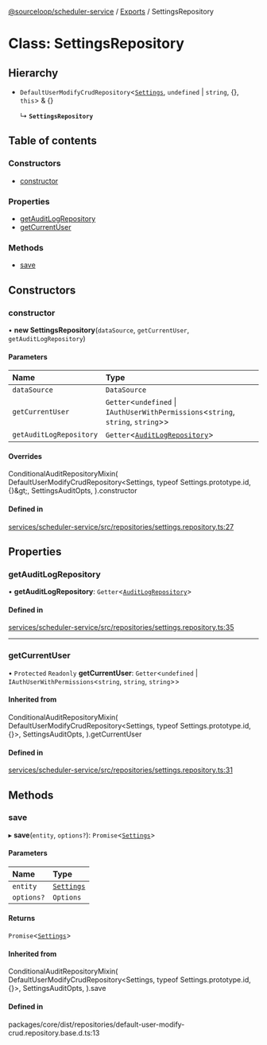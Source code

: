 [@sourceloop/scheduler-service](../README.md) / [Exports](../modules.md) / SettingsRepository

# Class: SettingsRepository

## Hierarchy

- `DefaultUserModifyCrudRepository`<[`Settings`](Settings.md), `undefined` \| `string`, {}, `this`\> & {}

  ↳ **`SettingsRepository`**

## Table of contents

### Constructors

- [constructor](SettingsRepository.md#constructor)

### Properties

- [getAuditLogRepository](SettingsRepository.md#getauditlogrepository)
- [getCurrentUser](SettingsRepository.md#getcurrentuser)

### Methods

- [save](SettingsRepository.md#save)

## Constructors

### constructor

• **new SettingsRepository**(`dataSource`, `getCurrentUser`, `getAuditLogRepository`)

#### Parameters

| Name | Type |
| :------ | :------ |
| `dataSource` | `DataSource` |
| `getCurrentUser` | `Getter`<`undefined` \| `IAuthUserWithPermissions`<`string`, `string`, `string`\>\> |
| `getAuditLogRepository` | `Getter`<[`AuditLogRepository`](AuditLogRepository.md)\> |

#### Overrides

ConditionalAuditRepositoryMixin(
  DefaultUserModifyCrudRepository&lt;Settings, typeof Settings.prototype.id, {}\&gt;,
  SettingsAuditOpts,
).constructor

#### Defined in

[services/scheduler-service/src/repositories/settings.repository.ts:27](https://github.com/sourcefuse/loopback4-microservice-catalog/blob/93a7f917/services/scheduler-service/src/repositories/settings.repository.ts#L27)

## Properties

### getAuditLogRepository

• **getAuditLogRepository**: `Getter`<[`AuditLogRepository`](AuditLogRepository.md)\>

#### Defined in

[services/scheduler-service/src/repositories/settings.repository.ts:35](https://github.com/sourcefuse/loopback4-microservice-catalog/blob/93a7f917/services/scheduler-service/src/repositories/settings.repository.ts#L35)

___

### getCurrentUser

• `Protected` `Readonly` **getCurrentUser**: `Getter`<`undefined` \| `IAuthUserWithPermissions`<`string`, `string`, `string`\>\>

#### Inherited from

ConditionalAuditRepositoryMixin(
  DefaultUserModifyCrudRepository<Settings, typeof Settings.prototype.id, {}\>,
  SettingsAuditOpts,
).getCurrentUser

#### Defined in

[services/scheduler-service/src/repositories/settings.repository.ts:31](https://github.com/sourcefuse/loopback4-microservice-catalog/blob/93a7f917/services/scheduler-service/src/repositories/settings.repository.ts#L31)

## Methods

### save

▸ **save**(`entity`, `options?`): `Promise`<[`Settings`](Settings.md)\>

#### Parameters

| Name | Type |
| :------ | :------ |
| `entity` | [`Settings`](Settings.md) |
| `options?` | `Options` |

#### Returns

`Promise`<[`Settings`](Settings.md)\>

#### Inherited from

ConditionalAuditRepositoryMixin(
  DefaultUserModifyCrudRepository<Settings, typeof Settings.prototype.id, {}\>,
  SettingsAuditOpts,
).save

#### Defined in

packages/core/dist/repositories/default-user-modify-crud.repository.base.d.ts:13
